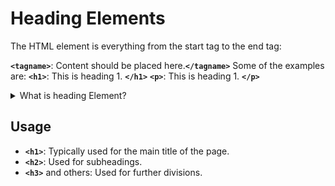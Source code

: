 # Heading Elements

The HTML element is everything from the start tag to the end tag:

**`<tagname>`**: Content should be placed here.**`</tagname>`**
    Some of the examples are: 
        **`<h1>`**: This  is heading 1. **`</h1>`**
        **`<p>`**: This  is heading 1. **`</p>`**


               

<details>
<summary>What is heading Element?</summary>

```ruby
   Heading elements are HTML tags used to define headings on a webpage. 
   They range from <h1> (the most important) to <h6> (the least important). 
   They help organize content, improve readability, and enhance SEO. For example:
     <h1>Main Title</h1>
     <h2>Subheading</h2> 
     
```
</details>

## Usage

- **`<h1>`**: Typically used for the main title of the page.
- **`<h2>`**: Used for subheadings.
- **`<h3>`** and others: Used for further divisions.
